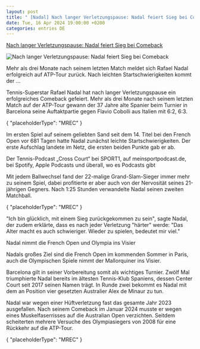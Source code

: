 ```yaml
---
layout: post
title: " [Nadal] Nach langer Verletzungspause: Nadal feiert Sieg bei Comeback"
date: Tue, 16 Apr 2024 19:00:00 +0200
categories: entries DE
---
```

[Nach langer Verletzungspause: Nadal feiert Sieg bei Comeback](https://www.sport1.de/news/tennis/atp/2024/04/nach-langer-verletzungspause-nadal-feiert-sieg-bei-comeback)

![Nach langer Verletzungspause: Nadal feiert Sieg bei Comeback](https://reshape.sport1.de/c/t/d488d41b-23dc-44a7-95d0-1ba1e7fbcf5b/1200x630)

Mehr als drei Monate nach seinem letzten Match meldet sich Rafael Nadal erfolgreich auf ATP-Tour zurück. Nach leichten Startschwierigkeiten kommt der ...

Tennis-Superstar Rafael Nadal hat nach langer Verletzungspause ein erfolgreiches Comeback gefeiert. Mehr als drei Monate nach seinem letzten Match auf der ATP-Tour gewann der 37 Jahre alte Spanier beim Turnier in Barcelona seine Auftaktpartie gegen Flavio Cobolli aus Italien mit 6:2, 6:3.

{ "placeholderType": "MREC" }

Im ersten Spiel auf seinem geliebten Sand seit dem 14. Titel bei den French Open vor 681 Tagen hatte Nadal zunächst leichte Startschwierigkeiten. Der erste Aufschlag landete im Netz, die ersten beiden Punkte gab er ab.

Der Tennis-Podcast „Cross Court“ bei SPORT1, auf meinsportpodcast.de, bei Spotify, Apple Podcasts und überall, wo es Podcasts gibt

Mit jedem Ballwechsel fand der 22-malige Grand-Slam-Sieger immer mehr zu seinem Spiel, dabei profitierte er aber auch von der Nervosität seines 21-jährigen Gegners. Nach 1:25 Stunden verwandelte Nadal seinen zweiten Matchball.

{ "placeholderType": "MREC" }

"Ich bin glücklich, mit einem Sieg zurückgekommen zu sein", sagte Nadal, der zudem erklärte, dass es nach jeder Verletzung "härter" werde: "Das Alter macht es auch schwieriger. Wieder zu spielen, bedeutet mir viel."

Nadal nimmt die French Open und Olympia ins Visier

Nadals großes Ziel sind die French Open im kommenden Sommer in Paris, auch die Olympischen Spiele nimmt der Mallorquiner ins Visier.

Barcelona gilt in seiner Vorbereitung somit als wichtiges Turnier. Zwölf Mal triumphierte Nadal bereits im ältesten Tennis-Klub Spaniens, dessen Center Court seit 2017 seinen Namen trägt. In Runde zwei bekommt es Nadal mit dem an Position vier gesetzten Australier Alex de Minaur zu tun.

Nadal war wegen einer Hüftverletzung fast das gesamte Jahr 2023 ausgefallen. Nach seinem Comeback im Januar 2024 musste er wegen eines Muskelfaserrisses auf die Australian Open verzichten. Seitdem scheiterten mehrere Versuche des Olympiasiegers von 2008 für eine Rückkehr auf die ATP-Tour.

{ "placeholderType": "MREC" }

